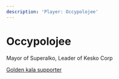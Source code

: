 ```yaml
---
description: 'Player: Occypolojee'
---
```


# Occypolojee

Mayor of Superalko, Leader of Kesko Corp

[Golden kala supporter](../../../../../../misc/personnel-list/#notable-contributors)

